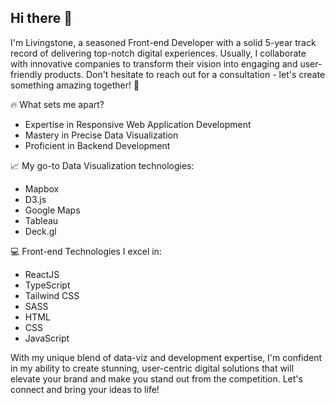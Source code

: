 ## Hi there 👋
I'm Livingstone, a seasoned Front-end Developer with a solid 5-year track record of delivering top-notch digital experiences. Usually, I collaborate with innovative companies to transform their vision into engaging and user-friendly products. Don't hesitate to reach out for a consultation - let's create something amazing together! 🍻

🔥 What sets me apart?
- Expertise in Responsive Web Application Development
- Mastery in Precise Data Visualization
- Proficient in Backend Development

📈 My go-to Data Visualization technologies:
- Mapbox
- D3.js
- Google Maps
- Tableau
- Deck.gl

💻 Front-end Technologies I excel in:
- ReactJS
- TypeScript
- Tailwind CSS
- SASS
- HTML
- CSS
- JavaScript

With my unique blend of data-viz and development expertise, I'm confident in my ability to create stunning, user-centric digital solutions that will elevate your brand and make you stand out from the competition. Let's connect and bring your ideas to life!

<!--
**asabahebwa/asabahebwa** is a ✨ _special_ ✨ repository because its `README.md` (this file) appears on your GitHub profile.

Here are some ideas to get you started:

- 🔭 I’m currently working on ...
- 🌱 I’m currently learning ...
- 👯 I’m looking to collaborate on ...
- 🤔 I’m looking for help with ...
- 💬 Ask me about ...
- 📫 How to reach me: ...
- 😄 Pronouns: ...
- ⚡ Fun fact: ...
-->
